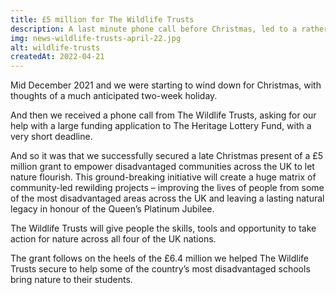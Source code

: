 ```yaml
---
title: £5 million for The Wildlife Trusts
description: A last minute phone call before Christmas, led to a rather large early present for The Wildlife Trusts with a £5 million grant from The Heritage Lottery Fund.
img: news-wildlife-trusts-april-22.jpg
alt: wildlife-trusts
createdAt: 2022-04-21
---
```


Mid December 2021 and we were starting to wind down for Christmas, with thoughts of a much anticipated two-week holiday.

And then we received a phone call from The Wildlife Trusts, asking for our help with a large funding application to The Heritage Lottery Fund, with a very short deadline.

And so it was that we successfully secured a late Christmas present of a £5 million grant to empower disadvantaged communities across the UK to let nature flourish. This ground-breaking initiative will create a huge matrix of community-led rewilding projects – improving the lives of people from some of the most disadvantaged areas across the UK and leaving a lasting natural legacy in honour of the Queen’s Platinum Jubilee.

The Wildlife Trusts will give people the skills, tools and opportunity to take action for nature across all four of the UK nations.

The grant follows on the heels of the £6.4 million we helped The Wildlife Trusts secure to help some of the country’s most disadvantaged schools bring nature to their students.
